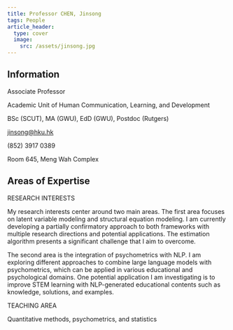 ```yaml
---
title: Professor CHEN, Jinsong
tags: People
article_header:
  type: cover
  image:
    src: /assets/jinsong.jpg
---
```


## Information

Associate Professor

Academic Unit of Human Communication, Learning, and Development

BSc (SCUT), MA (GWU), EdD (GWU), Postdoc (Rutgers)

jinsong@hku.hk

(852) 3917 0389

Room 645, Meng Wah Complex

## Areas of Expertise

RESEARCH INTERESTS

My research interests center around two main areas. The first area focuses on latent variable modeling and structural equation modeling. I am currently developing a partially confirmatory approach to both frameworks with multiple research directions and potential applications. The estimation algorithm presents a significant challenge that I aim to overcome.

The second area is the integration of psychometrics with NLP. I am exploring different approaches to combine large language models with psychometrics, which can be applied in various educational and psychological domains. One potential application I am investigating is to improve STEM learning with NLP-generated educational contents such as knowledge, solutions, and examples.


TEACHING AREA

Quantitative methods, psychometrics, and statistics